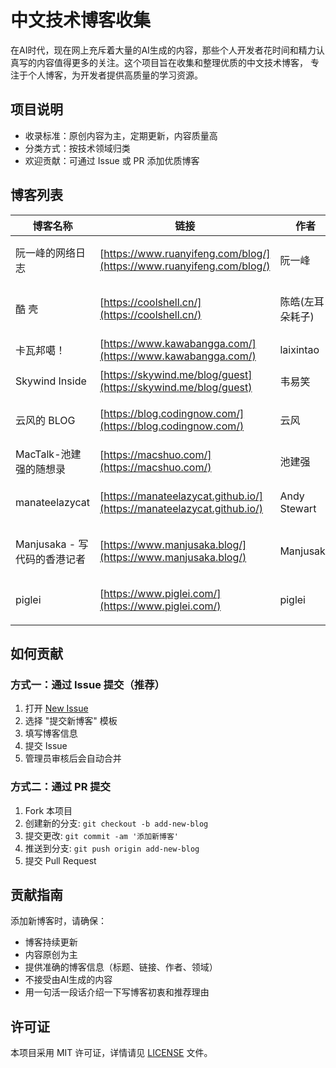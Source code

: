 # 中文技术博客收集

在AI时代，现在网上充斥着大量的AI生成的内容，那些个人开发者花时间和精力认真写的内容值得更多的关注。这个项目旨在收集和整理优质的中文技术博客， 专注于个人博客，为开发者提供高质量的学习资源。

## 项目说明

- 收录标准：原创内容为主，定期更新，内容质量高
- 分类方式：按技术领域归类
- 欢迎贡献：可通过 Issue 或 PR 添加优质博客

## 博客列表

| 博客名称 | 链接 | 作者 | 主要领域 |
|---------|------|-----|----------|
| 阮一峰的网络日志 | [https://www.ruanyifeng.com/blog/](https://www.ruanyifeng.com/blog/) | 阮一峰 | 前端、JavaScript、技术评论 |
| 酷 壳 | [https://coolshell.cn/](https://coolshell.cn/) | 陈皓(左耳朵耗子) | 系统架构、编程语言、技术思考 |
| 卡瓦邦噶！ | [https://www.kawabangga.com/](https://www.kawabangga.com/) | laixintao | 技术, 编程, 个人反思 |
| Skywind Inside | [https://skywind.me/blog/guest](https://skywind.me/blog/guest) | 韦易笑 | Linux,AI |
| 云风的 BLOG | [https://blog.codingnow.com/](https://blog.codingnow.com/) | 云风 | 游戏开发，编程技术，个人思考 |
| MacTalk-池建强的随想录 | [https://macshuo.com/](https://macshuo.com/) | 池建强 | 技术，写作，创业 |
| manateelazycat | [https://manateelazycat.github.io/](https://manateelazycat.github.io/) | Andy Stewart | Emacs，Linux 操作系统，自驾探险 |
| Manjusaka - 写代码的香港记者 | [https://www.manjusaka.blog/](https://www.manjusaka.blog/) | Manjusaka | 编程，Python，人生 |
| piglei | [https://www.piglei.com/](https://www.piglei.com/) | piglei | Python 工程实践，软件设计思考 |

## 如何贡献

### 方式一：通过 Issue 提交（推荐）

1. 打开 [New Issue](../../issues/new/choose)
2. 选择 "提交新博客" 模板
3. 填写博客信息
4. 提交 Issue
5. 管理员审核后会自动合并

### 方式二：通过 PR 提交

1. Fork 本项目
2. 创建新的分支: `git checkout -b add-new-blog`
3. 提交更改: `git commit -am '添加新博客'`
4. 推送到分支: `git push origin add-new-blog`
5. 提交 Pull Request

## 贡献指南

添加新博客时，请确保：
- 博客持续更新
- 内容原创为主
- 提供准确的博客信息（标题、链接、作者、领域）
- 不接受由AI生成的内容
- 用一句活一段话介绍一下写博客初衷和推荐理由

## 许可证

本项目采用 MIT 许可证，详情请见 [LICENSE](LICENSE) 文件。 
